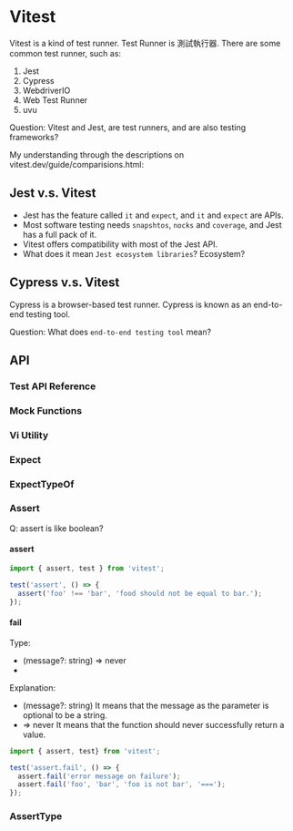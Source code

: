 # Vitest

Vitest is a kind of test runner. Test Runner is 測試執行器. There are some common test runner, such as:
1. Jest
2. Cypress
3. WebdriverIO
4. Web Test Runner
5. uvu

Question: Vitest and Jest, are test runners, and are also testing frameworks?

My understanding through the descriptions on vitest.dev/guide/comparisions.html:

## Jest v.s. Vitest

- Jest has the feature called `it` and `expect`, and `it` and `expect` are APIs.
- Most software testing needs `snapshtos`, `nocks` and `coverage`, and Jest has a full pack of it.
- Vitest offers compatibility with most of the Jest API.
- What does it mean `Jest ecosystem libraries`? Ecosystem?

## Cypress v.s. Vitest

Cypress is a browser-based test runner.
Cypress is known as an end-to-end testing tool.

Question: What does `end-to-end testing tool` mean?

## API

### Test API Reference
### Mock Functions
### Vi Utility
### Expect
### ExpectTypeOf
### Assert

Q: assert is like boolean?

#### assert

```ts
import { assert, test } from 'vitest';

test('assert', () => {
  assert('foo' !== 'bar', 'food should not be equal to bar.');
});
```

#### fail

Type:
- (message?: string) => never
- 

Explanation:
- (message?: string)
  It means that the message as the parameter is optional to be a string.
- => never
  It means that the function should never successfully return a value.

```ts
import { assert, test} from 'vitest';

test('assert.fail', () => {
  assert.fail('error message on failure');
  assert.fail('foo', 'bar', 'foo is not bar', '===');
});
```

### AssertType


